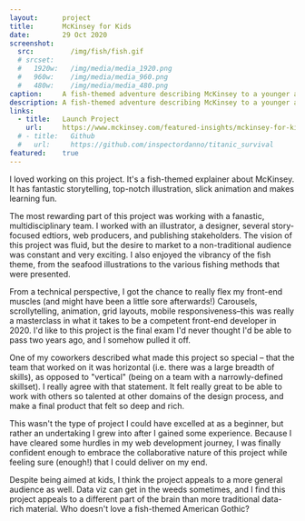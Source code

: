 ```yaml
---
layout:      project
title:       McKinsey for Kids
date:        29 Oct 2020
screenshot:
  src:         /img/fish/fish.gif
  # srcset:
  #   1920w:   /img/media/media_1920.png
  #   960w:    /img/media/media_960.png
  #   480w:    /img/media/media_480.png
caption:     A fish-themed adventure describing McKinsey to a younger audience.
description: A fish-themed adventure describing McKinsey to a younger audience.
links:
  - title:   Launch Project
    url:     https://www.mckinsey.com/featured-insights/mckinsey-for-kids/hungry-fish-baffled-farmers-and-what-happened-next
  # - title:   Github
  #   url:     https://github.com/inspectordanno/titanic_survival
featured:    true
---
```

I loved working on this project. It's a fish-themed explainer about McKinsey. It has fantastic storytelling, top-notch illustration, slick animation and makes learning fun. 

The most rewarding part of this project was working with a fanastic, multidisciplinary team. I worked with an illustrator, a designer, several story-focused edtiors, web producers, and publishing stakeholders. The vision of this project was fluid, but the desire to market to a non-traditional audience was constant and very exciting. I also enjoyed the vibrancy of the fish theme, from the seafood illustrations to the various fishing methods that were presented. 

From a technical perspective, I got the chance to really flex my front-end muscles (and might have been a little sore afterwards!) Carousels, scrollytelling, animation, grid layouts, mobile responsiveness–this was really a masterclass in what it takes to be a competent front-end developer in 2020. I'd like to this project is the final exam I'd never thought I'd be able to pass two years ago, and I somehow pulled it off.

One of my coworkers described what made this project so special – that the team that worked on it was horizontal (i.e. there was a large breadth of skills), as opposed to "vertical" (being on a team with a narrowly-defined skillset). I really agree with that statement. It felt really great to be able to work with others so talented at other domains of the design process, and make a final product that felt so deep and rich. 

This wasn't the type of project I could have excelled at as a beginner, but rather an undertaking I grew into after I gained some experience. Because I have cleared some hurdles in my web development journey, I was finally confident enough to embrace the collaborative nature of this project while feeling sure (enough!) that I could deliver on my end. 

Despite being aimed at kids, I think the project appeals to a more general audience as well. Data viz can get in the weeds sometimes, and I find this project appeals to a different part of the brain than more traditional data-rich material. Who doesn't love a fish-themed American Gothic?
